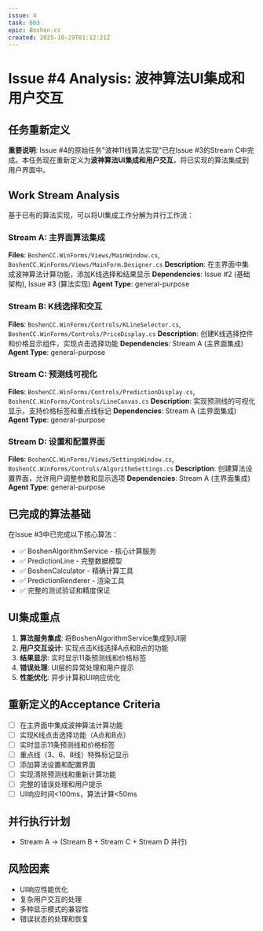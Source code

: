 ```yaml
---
issue: 4
task: 003
epic: Boshen-cc
created: 2025-10-29T01:12:21Z
---
```


# Issue #4 Analysis: 波神算法UI集成和用户交互

## 任务重新定义

**重要说明**: Issue #4的原始任务"波神11线算法实现"已在Issue #3的Stream C中完成。本任务现在重新定义为**波神算法UI集成和用户交互**，将已实现的算法集成到用户界面中。

## Work Stream Analysis

基于已有的算法实现，可以将UI集成工作分解为并行工作流：

### Stream A: 主界面算法集成
**Files**: `BoshenCC.WinForms/Views/MainWindow.cs`, `BoshenCC.WinForms/Views/MainForm.Designer.cs`
**Description**: 在主界面中集成波神算法计算功能，添加K线选择和结果显示
**Dependencies**: Issue #2 (基础架构), Issue #3 (算法实现)
**Agent Type**: general-purpose

### Stream B: K线选择和交互
**Files**: `BoshenCC.WinForms/Controls/KLineSelector.cs`, `BoshenCC.WinForms/Controls/PriceDisplay.cs`
**Description**: 创建K线选择控件和价格显示组件，实现点击选择功能
**Dependencies**: Stream A (主界面集成)
**Agent Type**: general-purpose

### Stream C: 预测线可视化
**Files**: `BoshenCC.WinForms/Controls/PredictionDisplay.cs`, `BoshenCC.WinForms/Controls/LineCanvas.cs`
**Description**: 实现预测线的可视化显示，支持价格标签和重点线标记
**Dependencies**: Stream A (主界面集成)
**Agent Type**: general-purpose

### Stream D: 设置和配置界面
**Files**: `BoshenCC.WinForms/Views/SettingsWindow.cs`, `BoshenCC.WinForms/Controls/AlgorithmSettings.cs`
**Description**: 创建算法设置界面，允许用户调整参数和显示选项
**Dependencies**: Stream A (主界面集成)
**Agent Type**: general-purpose

## 已完成的算法基础

在Issue #3中已完成以下核心算法：
- ✅ BoshenAlgorithmService - 核心计算服务
- ✅ PredictionLine - 完整数据模型
- ✅ BoshenCalculator - 精确计算工具
- ✅ PredictionRenderer - 渲染工具
- ✅ 完整的测试验证和精度保证

## UI集成重点

1. **算法服务集成**: 将BoshenAlgorithmService集成到UI层
2. **用户交互设计**: 实现点击K线选择A点和B点的功能
3. **结果显示**: 实时显示11条预测线和价格标签
4. **错误处理**: UI层的异常处理和用户提示
5. **性能优化**: 异步计算和UI响应优化

## 重新定义的Acceptance Criteria

- [ ] 在主界面中集成波神算法计算功能
- [ ] 实现K线点击选择功能（A点和B点）
- [ ] 实时显示11条预测线和价格标签
- [ ] 重点线（3、6、8线）特殊标记显示
- [ ] 添加算法设置和配置界面
- [ ] 实现清除预测线和重新计算功能
- [ ] 完整的错误处理和用户提示
- [ ] UI响应时间<100ms，算法计算<50ms

## 并行执行计划

- Stream A → (Stream B + Stream C + Stream D 并行)

## 风险因素

- UI响应性能优化
- 复杂用户交互的处理
- 多种显示模式的兼容性
- 错误状态的处理和恢复